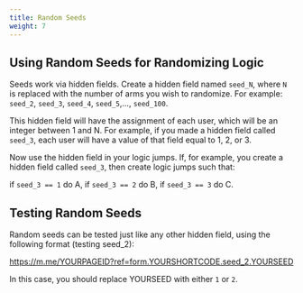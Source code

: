 ```yaml
---
title: Random Seeds
weight: 7
---
```


## Using Random Seeds for Randomizing Logic

Seeds work via hidden fields. Create a hidden field named `seed_N`, where `N` is replaced with the number of arms you wish to randomize. For example: `seed_2`, `seed_3`, `seed_4`, `seed_5`,..., `seed_100`.

This hidden field will have the assignment of each user, which will be an integer between 1 and N. For example, if you made a hidden field called `seed_3`, each user will have a value of that field equal to 1, 2, or 3.

Now use the hidden field in your logic jumps. If, for example, you create a hidden field called `seed_3`, then create logic jumps such that:

if `seed_3 == 1` do A, if `seed_3 == 2` do B, if `seed_3 == 3` do C.

## Testing Random Seeds

Random seeds can be tested just like any other hidden field, using the following format (testing seed_2):

https://m.me/YOURPAGEID?ref=form.YOURSHORTCODE.seed_2.YOURSEED

In this case, you should replace YOURSEED with either `1` or `2`.
